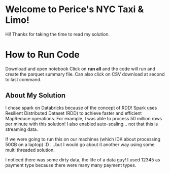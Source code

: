 # Welcome to Perice's NYC Taxi & Limo!

Hi! Thanks for taking the time to read my solution. 


# How to Run Code 

Download and open notebook 
Click on **run all** and the code will run and create the parquet summary file.
Can also click on CSV download at second to last command. 

## About My Solution 

I chose spark on Databricks because of the concept of RDD! Spark uses Resilient Distributed Dataset (RDD) to achieve faster and efficient MapReduce operations. For example, I was able to process 50 million rows per minute with this solution! I also enabled auto-scaling... not that this is streaming data. 

If we were going to run this on our machines (which IDK about processing 50GB on a laptop) :D ....but I would go about it another way using some multi threaded solution. 

I noticed there was some dirty data, the life of a data guy! I used 12345 as payment type because there were many many payment types. 
